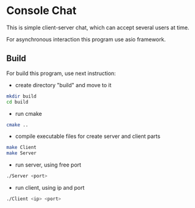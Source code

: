 # Console Chat

This is simple client-server chat, which can accept several users at time.

For asynchronous interaction this program use asio framework.

## Build

For build this program, use next instruction:

- create directory "build" and move to it
```bash
mkdir build
cd build
```

- run cmake
```bash
cmake ..
```

- compile executable files for create server and client parts
```bash
make Client
make Server
```

- run server, using free port
```bash
./Server <port>
```

- run client, using ip and port
```bash
./Client <ip> <port>
```